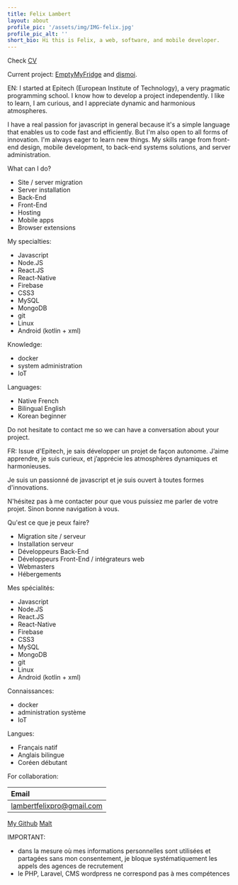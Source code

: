 ```yaml
---
title: Felix Lambert
layout: about
profile_pic: '/assets/img/IMG-felix.jpg'
profile_pic_alt: ''
short_bio: Hi this is Felix, a web, software, and mobile developer.
---
```


Check [CV](https://github.com/felix-lambert/felix-lambert.github.io/blob/master/download/Felix's_CV.pdf)

Current project: [EmptyMyFridge](https://www.emptymyfridge.com/) and [dismoi](https://www.dismoi.io/).

EN: I started at Epitech (European Institute of Technology), a very pragmatic programming school. I know how to develop a project independently. I like to learn, I am curious, and I appreciate dynamic and harmonious atmospheres.

I have a real passion for javascript in general because it's a simple language that enables us to code fast and efficiently. But I'm also open to all forms of innovation. I'm always eager to learn new things. My skills range from front-end design, mobile development, to back-end systems solutions, and server administration.

What can I do?

* Site / server migration
* Server installation
* Back-End
* Front-End
* Hosting
* Mobile apps
* Browser extensions

My specialties:

* Javascript
* Node.JS
* React.JS
* React-Native
* Firebase
* CSS3
* MySQL
* MongoDB
* git
* Linux
* Android (kotlin + xml)

Knowledge:

* docker
* system administration
* IoT

Languages:

* Native French
* Bilingual English
* Korean beginner

Do not hesitate to contact me so we can have a conversation about your project.

FR: Issue d'Epitech, je sais développer un projet de façon autonome. J’aime apprendre, je suis curieux, et j’apprécie les atmosphères dynamiques et harmonieuses.

Je suis un passionné de javascript et je suis ouvert à toutes formes d'innovations.

N'hésitez pas à me contacter pour que vous puissiez me parler de votre projet. Sinon bonne navigation à vous.

Qu'est ce que je peux faire?

* Migration site / serveur
* Installation serveur
* Développeurs Back-End
* Développeurs Front-End / intégrateurs web
* Webmasters
* Hébergements

Mes spécialités:

* Javascript
* Node.JS
* React.JS
* React-Native
* Firebase
* CSS3
* MySQL
* MongoDB
* git
* Linux
* Android (kotlin + xml)

Connaissances:

* docker
* administration système
* IoT

Langues:

* Français natif
* Anglais bilingue
* Coréen débutant

For collaboration:

| Email                     |
| :------------------------ |
| lambertfelixpro@gmail.com |

[My Github](http://github.com/felix-lambert)
[Malt](https://www.malt.fr/profile/felixlambert1)

IMPORTANT:

- dans la mesure où mes informations personnelles sont utilisées et partagées sans mon consentement, je bloque systématiquement les appels des agences de recrutement
- le PHP, Laravel, CMS wordpress ne correspond pas à mes compétences
